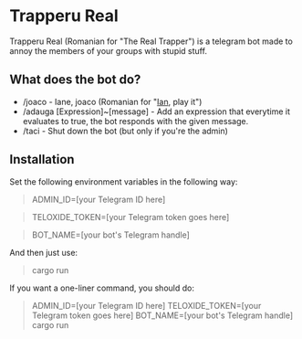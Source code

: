# Trapperu Real

Trapperu Real (Romanian for "The Real Trapper") is a telegram bot made to annoy the members of your groups with stupid stuff.

## What does the bot do?

* /joaco - Iane, joaco (Romanian for "[Ian](https://www.youtube.com/channel/UCXEsaxE4BOzgDKa2kG48koA), play it")
* /adauga [Expression]~[message] - Add an expression that everytime it evaluates to true, the bot responds with the given message.
* /taci - Shut down the bot (but only if you're the admin)

## Installation

Set the following environment variables in the following way:

> ADMIN_ID=[your Telegram ID here]

> TELOXIDE_TOKEN=[your Telegram token goes here]

> BOT_NAME=[your bot's Telegram handle]

And then just use:

> cargo run

If you want a one-liner command, you should do:

> ADMIN_ID=[your Telegram ID here] TELOXIDE_TOKEN=[your Telegram token goes here] BOT_NAME=[your bot's Telegram handle] cargo run
